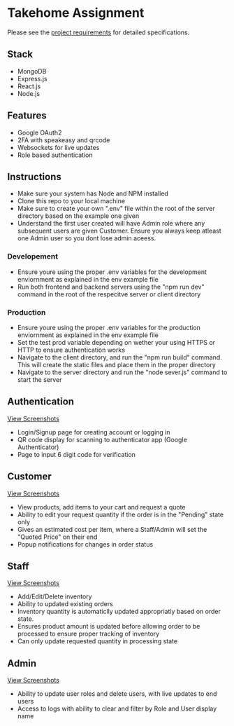 # Takehome Assignment

Please see the [project requirements](REQUIREMENTS.md) for detailed specifications.

## Stack

- MongoDB
- Express.js
- React.js
- Node.js

## Features

- Google OAuth2
- 2FA with speakeasy and qrcode
- Websockets for live updates
- Role based authentication

## Instructions

- Make sure your system has Node and NPM installed
- Clone this repo to your local machine
- Make sure to create your own ".env" file  within the root of the server directory based on the example one given
- Understand the first user created will have Admin role where any subsequent users are given Customer. Ensure you always keep atleast one Admin user so you dont lose admin aceess.

### Developement

- Ensure youre using the proper .env variables for the development enviornment as explained in the env example file
- Run both frontend and backend servers using the "npm run dev" command in the root of the respecitve server or client directory

### Production

- Ensure youre using the proper .env variables for the production enviornment as explained in the env example file
- Set the test prod variable depending on wether your using HTTPS or HTTP to ensure authentication works
- Navigate to the client directory, and run the "npm run build" command. This will create the static files and place them in the proper directory
- Navigate to the server directory and run the "node sever.js" command to start the server
  
## Authentication
[View Screenshots](./screenshots/auth)
- Login/Signup page for creating account or logging in
- QR code display for scanning to authenticator app (Google Authenticator)
- Page to input 6 digit code for verification
  
## Customer
[View Screenshots](./screenshots/customer)
- View products, add items to your cart and request a quote
- Ability to edit your request quantity if the order is in the "Pending" state only
- Gives an estimated cost per item, where a Staff/Admin will set the "Quoted Price" on their end
- Popup notifications for changes in order status

## Staff
[View Screenshots](./screenshots/staff)
- Add/Edit/Delete inventory
- Ability to updated existing orders
- Inventory quantity is automaticlly updated appropriatly based on order state.
- Ensures product amount is updated before allowing order to be processed to ensure proper tracking of inventory
- Can only update requested quantity in processing state

## Admin
[View Screenshots](./screenshots/admin)
- Ability to update user roles and delete users, with live updates to end users
- Access to logs with ability to clear and filter by Role and User display name
